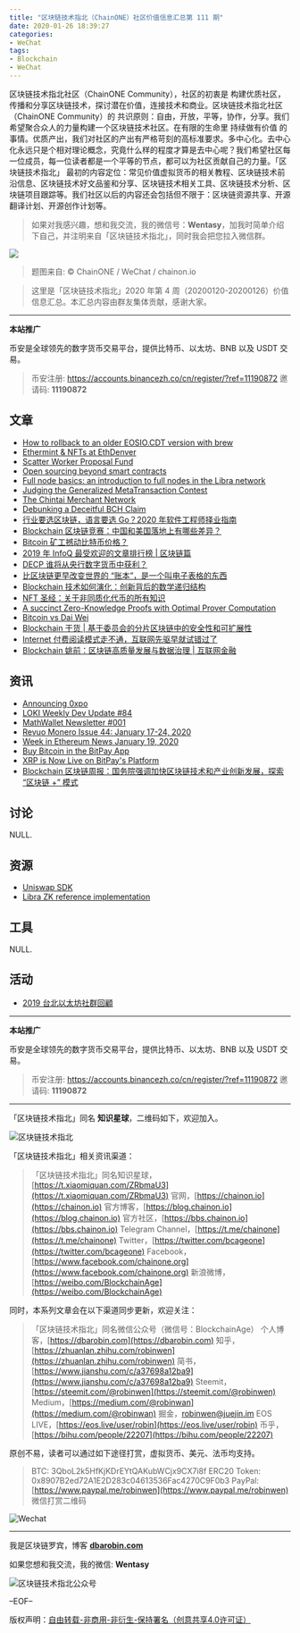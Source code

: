 ```yaml
---
title: "区块链技术指北（ChainONE）社区价值信息汇总第 111 期"
date: 2020-01-26 18:39:27
categories:
- WeChat
tags:
- Blockchain
- WeChat
---
```

区块链技术指北社区（ChainONE Community），社区的初衷是 构建优质社区，传播和分享区块链技术，探讨潜在价值，连接技术和商业。区块链技术指北社区（ChainONE Community）的 共识原则：自由，开放，平等，协作，分享。我们希望聚合众人的力量构建一个区块链技术社区。在有限的生命里 持续做有价值 的事情。优质产出，我们对社区的产出有严格苛刻的高标准要求。多中心化。去中心化永远只是个相对理论概念，究竟什么样的程度才算是去中心呢？我们希望社区每一位成员，每一位读者都是一个平等的节点，都可以为社区贡献自己的力量。「区块链技术指北」 最初的内容定位：常见价值虚拟货币的相关教程、区块链技术前沿信息、区块链技术好文品鉴和分享、区块链技术相关工具、区块链技术分析、区块链项目跟踪等。我们社区以后的内容还会包括但不限于：区块链资源共享、开源翻译计划、开源创作计划等。
<!-- more -->

> 如果对我感兴趣，想和我交流，我的微信号：**Wentasy**，加我时简单介绍下自己，并注明来自「区块链技术指北」，同时我会把您拉入微信群。

![](https://cdn.dbarobin.com/EFxCQjC.png)

> 题图来自: © ChainONE / WeChat / chainon.io

> 这里是「区块链技术指北」2020 年第 4 周（20200120-20200126）价值信息汇总。本汇总内容由群友集体贡献，感谢大家。

***

**本站推广**

币安是全球领先的数字货币交易平台，提供比特币、以太坊、BNB 以及 USDT 交易。

> 币安注册: https://accounts.binancezh.co/cn/register/?ref=11190872
> 邀请码: **11190872**

## 文章

* [How to rollback to an older EOSIO.CDT version with brew](https://bbs.chainon.io/d/5135)
* [Ethermint & NFTs at EthDenver](https://bbs.chainon.io/d/5136)
* [Scatter Worker Proposal Fund](https://bbs.chainon.io/d/5137)
* [Open sourcing beyond smart contracts](https://bbs.chainon.io/d/5138)
* [Full node basics: an introduction to full nodes in the Libra network](https://bbs.chainon.io/d/5139)
* [Judging the Generalized MetaTransaction Contest](https://bbs.chainon.io/d/5142)
* [The Chintai Merchant Network](https://bbs.chainon.io/d/5144)
* [Debunking a Deceitful BCH Claim](https://bbs.chainon.io/d/5145)
* [行业要选区块链，语言要选 Go？2020 年软件工程师择业指南](https://bbs.chainon.io/d/5150)
* [Blockchain 区块链竞赛：中国和美国落地上有哪些差异？](https://bbs.chainon.io/d/5151)
* [Bitcoin 矿工撼动比特币价格？](https://bbs.chainon.io/d/5152)
* [2019 年 InfoQ 最受欢迎的文章排行榜 | 区块链篇](https://bbs.chainon.io/d/5153)
* [DECP 谁将从央行数字货币中获利？](https://bbs.chainon.io/d/5155)
* [比区块链更早改变世界的 “账本”，是一个叫电子表格的东西](https://bbs.chainon.io/d/5157)
* [Blockchain 技术如何演化：创新背后的数学递归结构](https://bbs.chainon.io/d/5158)
* [NFT 圣经：关于非同质化代币的所有知识](https://bbs.chainon.io/d/5159)
* [A succinct Zero-Knowledge Proofs with Optimal Prover Computation](https://bbs.chainon.io/d/5160)
* [Bitcoin vs Dai Wei](https://bbs.chainon.io/d/5162)
* [Blockchain 干货 | 基于委员会的分片区块链中的安全性和可扩展性](https://bbs.chainon.io/d/5163)
* [Internet 付费阅读模式走不通，互联网先驱早就试错过了](https://bbs.chainon.io/d/5164)
* [Blockchain 姚前：区块链高质量发展与数据治理 | 互联网金融](https://bbs.chainon.io/d/5165)

## 资讯

* [Announcing 0xpo](https://bbs.chainon.io/d/5134)
* [LOKI Weekly Dev Update #84](https://bbs.chainon.io/d/5140)
* [MathWallet Newsletter #001](https://bbs.chainon.io/d/5141)
* [Revuo Monero Issue 44: January 17-24, 2020](https://bbs.chainon.io/d/5143)
* [Week in Ethereum News January 19, 2020](https://bbs.chainon.io/d/5147)
* [Buy Bitcoin in the BitPay App](https://bbs.chainon.io/d/5148)
* [XRP is Now Live on BitPay's Platform](https://bbs.chainon.io/d/5149)
* [Blockchain 区块链周报：国务院强调加快区块链技术和产业创新发展，探索 “区块链 +” 模式](https://bbs.chainon.io/d/5154)

## 讨论

NULL.

## 资源

* [Uniswap SDK](https://bbs.chainon.io/d/5156)
* [Libra ZK reference implementation](https://bbs.chainon.io/d/5161)

## 工具

NULL.

## 活动

* [2019 台北以太坊社群回顧](https://bbs.chainon.io/d/5146)

***

**本站推广**

币安是全球领先的数字货币交易平台，提供比特币、以太坊、BNB 以及 USDT 交易。

> 币安注册: https://accounts.binancezh.co/cn/register/?ref=11190872
> 邀请码: **11190872**

***

「区块链技术指北」同名 **知识星球**，二维码如下，欢迎加入。

![区块链技术指北](https://cdn.dbarobin.com/3YzonTR.png)

「区块链技术指北」相关资讯渠道：

> 「区块链技术指北」同名知识星球，[https://t.xiaomiquan.com/ZRbmaU3](https://t.xiaomiquan.com/ZRbmaU3)
> 官网，[https://chainon.io](https://chainon.io)
> 官方博客，[https://blog.chainon.io](https://blog.chainon.io)
> 官方社区，[https://bbs.chainon.io](https://bbs.chainon.io)
> Telegram Channel，[https://t.me/chainone](https://t.me/chainone)
> Twitter，[https://twitter.com/bcageone](https://twitter.com/bcageone)
> Facebook，[https://www.facebook.com/chainone.org](https://www.facebook.com/chainone.org)
> 新浪微博，[https://weibo.com/BlockchainAge](https://weibo.com/BlockchainAge)

同时，本系列文章会在以下渠道同步更新，欢迎关注：

> 「区块链技术指北」同名微信公众号（微信号：BlockchainAge）
> 个人博客，[https://dbarobin.com](https://dbarobin.com)
> 知乎，[https://zhuanlan.zhihu.com/robinwen](https://zhuanlan.zhihu.com/robinwen)
> 简书，[https://www.jianshu.com/c/a37698a12ba9](https://www.jianshu.com/c/a37698a12ba9)
> Steemit，[https://steemit.com/@robinwen](https://steemit.com/@robinwen)
> Medium，[https://medium.com/@robinwan](https://medium.com/@robinwan)
> 掘金，[robinwen@juejin.im](https://juejin.im/user/5673ccae60b2260ee435f89a/posts)
> EOS LIVE，[https://eos.live/user/robin](https://eos.live/user/robin)
> 币乎，[https://bihu.com/people/22207](https://bihu.com/people/22207)

原创不易，读者可以通过如下途径打赏，虚拟货币、美元、法币均支持。

> BTC: 3QboL2k5HfKjKDrEYtQAKubWCjx9CX7i8f
> ERC20 Token: 0x8907B2ed72A1E2D283c04613536Fac4270C9F0b3
> PayPal: [https://www.paypal.me/robinwen](https://www.paypal.me/robinwen)
> 微信打赏二维码

![Wechat](https://cdn.dbarobin.com/SzoNl5b.jpg)

***

我是区块链罗宾，博客 **[dbarobin.com](https://dbarobin.com/)**

如果您想和我交流，我的微信: **Wentasy**

![区块链技术指北公众号](https://cdn.dbarobin.com/w0wignb.png)

–EOF–

版权声明：[自由转载-非商用-非衍生-保持署名（创意共享4.0许可证）](http://creativecommons.org/licenses/by-nc-nd/4.0/deed.zh)